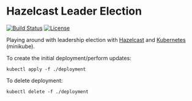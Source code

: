 # Hazelcast Leader Election

[![Build Status](https://img.shields.io/travis/com/vanillaSlice/hazelcast-leader-election/master.svg)](https://travis-ci.com/vanillaSlice/hazelcast-leader-election)
[![License](https://img.shields.io/github/license/vanillaSlice/hazelcast-leader-election.svg)](LICENSE)

Playing around with leadership election with [Hazelcast](https://hazelcast.com/) and [Kubernetes](https://kubernetes.io/) (minikube).

To create the initial deployment/perform updates:

```
kubectl apply -f ./deployment
```

To delete deployment:
```
kubectl delete -f ./deployment
```
